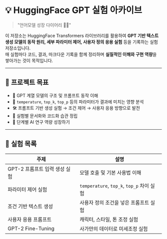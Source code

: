# 💡  HuggingFace GPT 실험 아카이브

> "언어모델 성장 다이어리 📖✨"

이 저장소는 HuggingFace Transformers 라이브러리를 활용하여 **GPT 기반 텍스트 생성 모델의 동작 원리, 세부 파라미터 제어, 사용자 정의 응용 실험** 등을 기록하는 실험 저장소입니다.  
매 실험마다 코드, 결과, 마크다운 기록을 함께 정리하며 **실질적인 이해와 구현 역량**을 쌓아가는 것이 목적입니다.

---

## 🎯 프로젝트 목표

- 🤖 GPT 계열 모델의 구조 및 프롬프트 동작 이해
- 🔧 `temperature`, `top_k`, `top_p` 등의 파라미터가 결과에 미치는 영향 분석
- 🛠️ 프롬프트 기반 생성 실험 → 조건 제어 → 사용자 응용 방향으로 발전
- 📂 실험별 문서화와 코드화 습관 정립
- 🌱 단계별 AI 연구 역량 성장하기

---

## 📅 실험 목록

| 주제 | 설명 |
|-----|------|
| GPT-2 프롬프트 입력 생성 실험 | 모델 호출 및 기본 사용법 이해 |
| 파라미터 제어 실험 | `temperature`, `top_k`, `top_p` 차이 실험 |
| 조건 기반 텍스트 생성 | 사용자 정의 조건을 넣은 프롬프트 실험 |
| 사용자 응용 프롬프트 | 캐릭터, 스타일, 톤 조정 실험 |
| GPT-2 Fine-Tuning | 사가만의 데이터로 미세조정 실험





